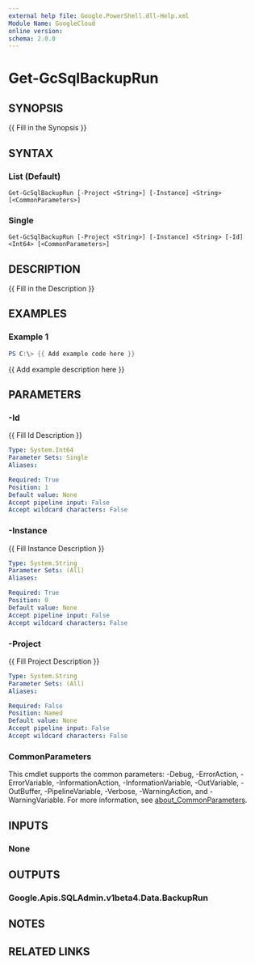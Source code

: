 ```yaml
---
external help file: Google.PowerShell.dll-Help.xml
Module Name: GoogleCloud
online version:
schema: 2.0.0
---
```


# Get-GcSqlBackupRun

## SYNOPSIS
{{ Fill in the Synopsis }}

## SYNTAX

### List (Default)
```
Get-GcSqlBackupRun [-Project <String>] [-Instance] <String> [<CommonParameters>]
```

### Single
```
Get-GcSqlBackupRun [-Project <String>] [-Instance] <String> [-Id] <Int64> [<CommonParameters>]
```

## DESCRIPTION
{{ Fill in the Description }}

## EXAMPLES

### Example 1
```powershell
PS C:\> {{ Add example code here }}
```

{{ Add example description here }}

## PARAMETERS

### -Id
{{ Fill Id Description }}

```yaml
Type: System.Int64
Parameter Sets: Single
Aliases:

Required: True
Position: 1
Default value: None
Accept pipeline input: False
Accept wildcard characters: False
```

### -Instance
{{ Fill Instance Description }}

```yaml
Type: System.String
Parameter Sets: (All)
Aliases:

Required: True
Position: 0
Default value: None
Accept pipeline input: False
Accept wildcard characters: False
```

### -Project
{{ Fill Project Description }}

```yaml
Type: System.String
Parameter Sets: (All)
Aliases:

Required: False
Position: Named
Default value: None
Accept pipeline input: False
Accept wildcard characters: False
```

### CommonParameters
This cmdlet supports the common parameters: -Debug, -ErrorAction, -ErrorVariable, -InformationAction, -InformationVariable, -OutVariable, -OutBuffer, -PipelineVariable, -Verbose, -WarningAction, and -WarningVariable. For more information, see [about_CommonParameters](http://go.microsoft.com/fwlink/?LinkID=113216).

## INPUTS

### None

## OUTPUTS

### Google.Apis.SQLAdmin.v1beta4.Data.BackupRun

## NOTES

## RELATED LINKS
